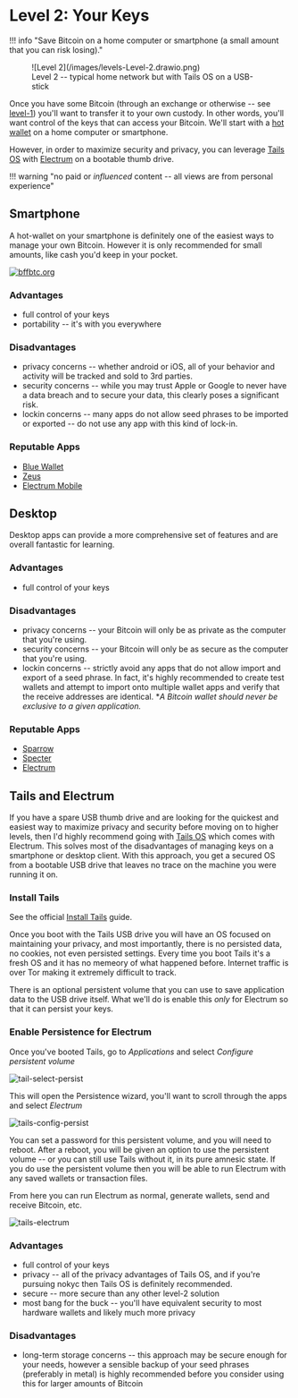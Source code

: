 # Level 2: Your Keys

!!! info "Save Bitcoin on a home computer or smartphone (a small amount that you can risk losing)."

<figure markdown>
![Level 2](/images/levels-Level-2.drawio.png)
  <figcaption>Level 2 -- typical home network but with Tails OS on a USB-stick</figcaption>
</figure>


Once you have some Bitcoin (through an exchange or otherwise -- see
 [level-1](../level-1))
 you'll want to transfer it to your own custody.
In other words, you'll want control of the keys
 that can access your Bitcoin.
We'll start with a 
 [hot wallet](../understand-the-terms/#hot-wallet)
 on a home computer or smartphone.

However, in order to maximize security
 and privacy, you can leverage
 [Tails OS](https://tails.boum.org/)
 with
 [Electrum](https://electrum.org/#home)
 on a bootable thumb drive.



!!! warning "no paid or *influenced* content -- all views are from personal experience"





## Smartphone

A hot-wallet on your smartphone is definitely one of the easiest
 ways to manage your own Bitcoin.
However it is only recommended for small amounts,
 like cash you'd keep in your pocket.

[![bffbtc.org](https://bffbtc.org/wp-content/uploads/2022/09/BFF-EN-Bitcoin-flyer-page1.jpg)](https://bffbtc.org/flyer/)


### Advantages 

* full control of your keys
* portability -- it's with you everywhere


### Disadvantages

* privacy concerns -- whether android or iOS, all of your behavior and activity will be tracked and sold to 3rd parties.
* security concerns -- while you may trust Apple or Google to never have a data breach and to secure your data, this clearly poses a significant risk.
* lockin concerns -- many apps do not allow seed phrases to be imported or exported -- do not use any app with this kind of lock-in.


### Reputable Apps 

* [Blue Wallet](https://bluewallet.io/)
* [Zeus](https://zeusln.app/)
* [Electrum Mobile](https://play.google.com/store/apps/details?id=org.electrum.electrum&pli=1)






## Desktop

Desktop apps can provide a more comprehensive set of features and are overall fantastic for learning.


### Advantages 

* full control of your keys


### Disadvantages

* privacy concerns -- your Bitcoin will only be as private as the computer that you're using.
* security concerns -- your Bitcoin will only be as secure as the computer that you're using.
* lockin concerns -- strictly avoid any apps that do not allow import and export of a seed phrase. In fact, it's highly recommended to create test wallets and attempt to import onto multiple wallet apps and verify that the receive addresses are identical. **A Bitcoin wallet should never be exclusive to a given application.*


### Reputable Apps  

* [Sparrow](https://www.sparrowwallet.com/)
* [Specter](https://specter.solutions/)
* [Electrum](https://electrum.org/#home)




## Tails and Electrum

If you have a spare USB thumb drive and are looking
 for the quickest and easiest way to maximize
 privacy and security before moving on to higher levels,
 then I'd highly recommend
 going with 
 [Tails OS](https://tails.boum.org/)
 which comes with Electrum.
This solves most of the disadvantages of managing
 keys on a smartphone or desktop client.
With this approach, you get a secured OS from
 a bootable USB drive that leaves no trace
 on the machine you were running it on.

### Install Tails

See the official [Install Tails](https://tails.boum.org/install/index.en.html) guide.

Once you boot with the Tails USB drive you will have an OS
 focused on maintaining your privacy, and most importantly,
 there is no persisted data, no cookies, not even persisted settings.
Every time you boot Tails it's a fresh OS and it has no memeory
 of what happened before.
Internet traffic is over Tor making it extremely difficult
 to track.

There is an optional persistent volume that you can use
 to save application data to the USB drive itself.
What we'll do is enable this *only* for Electrum so that it can
 persist your keys. 


### Enable Persistence for Electrum

Once you've booted Tails, go to *Applications* and select
 *Configure persistent volume*

![tail-select-persist](/images/tails-select-persist.png)

This will open the Persistence wizard, you'll want to scroll
 through the apps and select *Electrum*

![tails-config-persist](/images/tails-config-persist.png)

You can set a password for this persistent volume, 
 and you will need to reboot.
After a reboot, you will be given an option to
 use the persistent volume -- or you can still
 use Tails without it, in its pure amnesic state.
If you do use the persistent volume then you will
 be able to run Electrum with any saved wallets
 or transaction files.

From here you can run Electrum as normal,
 generate wallets, send and receive Bitcoin, etc.

![tails-electrum](/images/tails-electrum.png)


### Advantages 

* full control of your keys
* privacy -- all of the privacy advantages of Tails OS, and if you're pursuing nokyc then Tails OS is definitely recommended.
* secure -- more secure than any other level-2 solution
* most bang for the buck -- you'll have equivalent security to most hardware wallets and likely much more privacy


### Disadvantages

* long-term storage concerns -- this approach may be secure enough for your needs, however a sensible backup of your seed phrases (preferably in metal) is highly recommended before you consider using this for larger amounts of Bitcoin


